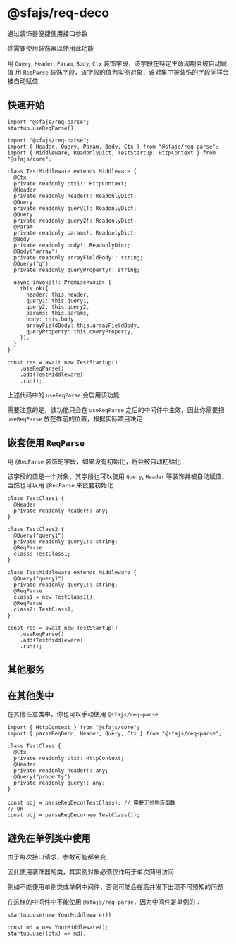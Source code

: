 # @sfajs/req-deco

通过装饰器便捷使用接口参数

你需要使用装饰器以使用此功能

用 `Query`, `Header`, `Param`, `Body`, `Ctx` 装饰字段，该字段在特定生命周期会被自动赋值
用 `ReqParse` 装饰字段，该字段的值为实例对象，该对象中被装饰的字段同样会被自动赋值

## 快速开始

```TS
import "@sfajs/req-parse";
startup.useReqParse();
```

```TS
import "@sfajs/req-parse";
import { Header, Query, Param, Body, Ctx } from "@sfajs/req-parse";
import { Middleware, ReadonlyDict, TestStartup, HttpContext } from "@sfajs/core";

class TestMiddleware extends Middleware {
  @Ctx
  private readonly ctx1!: HttpContext;
  @Header
  private readonly header!: ReadonlyDict;
  @Query
  private readonly query1!: ReadonlyDict;
  @Query
  private readonly query2!: ReadonlyDict;
  @Param
  private readonly params!: ReadonlyDict;
  @Body
  private readonly body!: ReadonlyDict;
  @Body("array")
  private readonly arrayFieldBody!: string;
  @Query("q")
  private readonly queryProperty!: string;

  async invoke(): Promise<void> {
    this.ok({
      header: this.header,
      query1: this.query1,
      query2: this.query2,
      params: this.params,
      body: this.body,
      arrayFieldBody: this.arrayFieldBody,
      queryProperty: this.queryProperty,
    });
  }
}

const res = await new TestStartup()
    .useReqParse()
    .add(TestMiddleware)
    .run();
```

上述代码中的 `useReqParse` 会启用该功能

需要注意的是，该功能只会在 `useReqParse` 之后的中间件中生效，因此你需要把 `useReqParse` 放在靠前的位置，根据实际项目决定

## 嵌套使用 `ReqParse`

用 `@ReqParse` 装饰的字段，如果没有初始化，将会被自动初始化

该字段的值是一个对象，其字段也可以使用 `Query`, `Header` 等装饰并被自动赋值，当然也可以用 `@ReqParse` 来嵌套初始化

```TS
class TestClass1 {
  @Header
  private readonly header!: any;
}

class TestClass2 {
  @Query("query1")
  private readonly query1!: string;
  @ReqParse
  class: TestClass1;
}

class TestMiddleware extends Middleware {
  @Query("query1")
  private readonly query1!: string;
  @ReqParse
  class1 = new TestClass1();
  @ReqParse
  class2: TestClass1;
}

const res = await new TestStartup()
    .useReqParse()
    .add(TestMiddleware)
    .run();
```

## 其他服务

## 在其他类中

在其他任意类中，你也可以手动使用 `@sfajs/req-parse`

```TS
import { HttpContext } from "@sfajs/core";
import { parseReqDeco, Header, Query, Ctx } from "@sfajs/req-parse";

class TestClass {
  @Ctx
  private readonly ctx!: HttpContext;
  @Header
  private readonly header!: any;
  @Query("property")
  private readonly query!: any;
}

const obj = parseReqDeco(TestClass); // 需要无参构造函数
// OR
const obj = parseReqDeco(new TestClass());
```

## 避免在单例类中使用

由于每次接口请求，参数可能都会变

因此使用装饰器的类，其实例对象必须仅作用于单次网络访问

例如不能使用单例类或单例中间件，否则可能会在高并发下出现不可预知的问题

在这样的中间件中不能使用 `@sfajs/req-parse`，因为中间件是单例的：

```TS
startup.use(new YourMiddleware())
```

```TS
const md = new YourMiddleware();
startup.use((ctx) => md);
```
